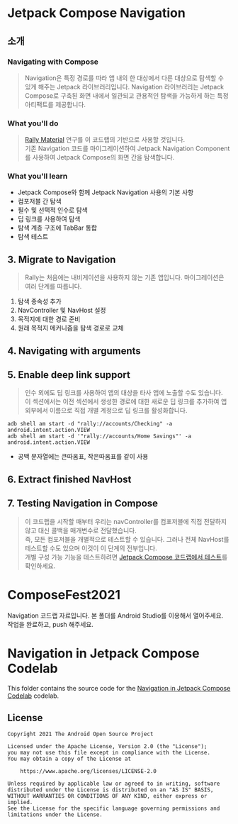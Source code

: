 # Jetpack Compose Navigation

## 소개

### Navigating with Compose
> Navigation은 특정 경로를 따라 앱 내의 한 대상에서 다른 대상으로 탐색할 수 있게 해주는 Jetpack 라이브러리입니다.
Navigation 라이브러리는 Jetpack Compose로 구축된 화면 내에서 일관되고 관용적인 탐색을 가능하게 하는 특정 아티팩트를 제공합니다.

### What you'll do
> [Rally Material](https://material.io/design/material-studies/rally.html#about-rally) 연구를 이 코드랩의 기반으로 사용할 것입니다. \
  기존 Navigation 코드를 마이그레이션하여 Jetpack Navigation Component를 사용하여 Jetpack Compose의 화면 간을 탐색합니다.

### What you'll learn
- Jetpack Compose와 함께 Jetpack Navigation 사용의 기본 사항
- 컴포저블 간 탐색
- 필수 및 선택적 인수로 탐색
- 딥 링크를 사용하여 탐색
- 탐색 계층 구조에 TabBar 통합
- 탐색 테스트

## 3. Migrate to Navigation
> Rally는 처음에는 내비게이션을 사용하지 않는 기존 앱입니다. 마이그레이션은 여러 단계를 따릅니다.

1. 탐색 종속성 추가
2. NavController 및 NavHost 설정
3. 목적지에 대한 경로 준비
4. 원래 목적지 메커니즘을 탐색 경로로 교체

## 4. Navigating with arguments

## 5. Enable deep link support
> 인수 외에도 딥 링크를 사용하여 앱의 대상을 타사 앱에 노출할 수도 있습니다. \
  이 섹션에서는 이전 섹션에서 생성한 경로에 대한 새로운 딥 링크를 추가하여 앱 외부에서 이름으로 직접 개별 계정으로 딥 링크를 활성화합니다.

```
adb shell am start -d "rally://accounts/Checking" -a android.intent.action.VIEW
adb shell am start -d '"rally://accounts/Home Savings"' -a android.intent.action.VIEW
```

- 공백 문자열에는 큰따옴표, 작은따옴표를 같이 사용

## 6. Extract finished NavHost

## 7. Testing Navigation in Compose
> 이 코드랩을 시작할 때부터 우리는 navController를 컴포저블에 직접 전달하지 않고 대신 콜백을 매개변수로 전달했습니다. \
  즉, 모든 컴포저블을 개별적으로 테스트할 수 있습니다. 그러나 전체 NavHost를 테스트할 수도 있으며 이것이 이 단계의 전부입니다. \
  개별 구성 가능 기능을 테스트하려면 [Jetpack Compose 코드랩에서 테스트](https://developer.android.com/codelabs/jetpack-compose-testing?authuser=4#0)를 확인하세요.



# ComposeFest2021
Navigation 코드랩 자료입니다.
본 폴더를 Android Studio를 이용해서 열어주세요.
작업을 완료하고, push 해주세요.

# Navigation in Jetpack Compose Codelab

This folder contains the source code for the
[Navigation in Jetpack Compose Codelab](https://developer.android.com/codelabs/jetpack-compose-navigation)
codelab.

## License
```
Copyright 2021 The Android Open Source Project

Licensed under the Apache License, Version 2.0 (the "License");
you may not use this file except in compliance with the License.
You may obtain a copy of the License at

    https://www.apache.org/licenses/LICENSE-2.0

Unless required by applicable law or agreed to in writing, software
distributed under the License is distributed on an "AS IS" BASIS,
WITHOUT WARRANTIES OR CONDITIONS OF ANY KIND, either express or implied.
See the License for the specific language governing permissions and
limitations under the License.
```
